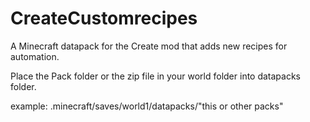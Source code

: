 # CreateCustomrecipes
A Minecraft datapack for the Create mod that adds new recipes for automation.

Place the Pack folder or the zip file in your world folder into datapacks folder.

example: .minecraft/saves/world1/datapacks/"this or other packs"
